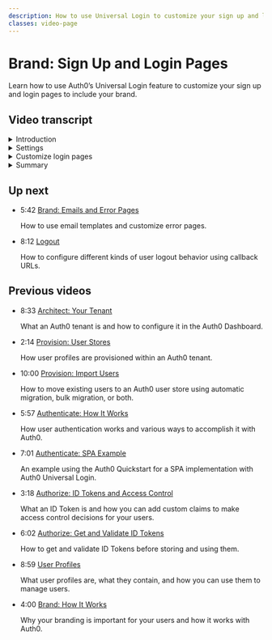 ```yaml
---
description: How to use Universal Login to customize your sign up and login pages. 
classes: video-page
---
```

# Brand: Sign Up and Login Pages

Learn how to use Auth0’s Universal Login feature to customize your sign up and login pages to include your brand.

<div class="video-wrapper" data-video="ywiszjixbc"></div>

## Video transcript

<details>
  <summary>Introduction</summary>

In this video, we'll look at how you can setup Universal Login.

In the Dashboard, you can see the settings for your login page by navigating to **Universal Login** and looking at the **Settings** tab.
</details>

<details>
  <summary>Settings</summary>

The settings available here are **Logo**, **Primary Color**, and **Background Color**. These settings once changed, will take effect on all pages where you have not enabled customization of the pages' code. Note that the settings will also work if you have enabled customization but assume you are using predefined templates and have not changed those options in the code.

1. Add the URL to your logo image.
2. Select a primary color.
3. Select a background color.  
</details>

<details>
  <summary>Customize login pages</summary>

Now we’ll move to the **Login** tab and enable the login page customization. 

Click the **Login** tab and toggle **Customize Login Page**.

Note that when the customization toggle is flipped on, irrespective of the page you are customizing, you then become responsible for updates and maintenance of that page; it can no longer be automatically updated by Auth0. This includes updating the version numbers for any included Auth0 SDK or widget.

If you have enabled customization to inspect the page code, and then decide not to customize your login page, you should make sure to disable the customize page - in this case the **Customize Login Page** - toggle, so Auth0 will render the default page. You can also use version control software to manage the source code of your pages. To do so, you can use an Auth0-provided extension that works with the version control system you're using, like GitHub for example. 

You should also exercise caution regarding the use of third-party JavaScript on your pages - particularly the Login Page - since sensitive security-related information often flows through pages and the introduction of cross-site scripting or XSS vulnerabilities can be a concern.
</details>

<details>
  <summary>Summary</summary>

In the next video, we’ll talk about how to customize emails and error pages, and in a future video, we’ll talk about customizing the Guardian multi-factor authentication page too.
</details>

## Up next

<ul class="up-next">

  <li>
    <span class="video-time"><i class="icon icon-budicon-494"></i>5:42</span>
    <i class="video-icon icon icon-budicon-676"></i>
    <a href="/videos/get-started/08-brand-emails-error-pages">Brand: Emails and Error Pages</a>
    <p>How to use email templates and customize error pages. </p>
  </li>

  <li>
    <span class="video-time"><i class="icon icon-budicon-494"></i>8:12</span>
    <i class="video-icon icon icon-budicon-676"></i>
    <a href="/videos/get-started/10-logout">Logout</a>
    <p>How to configure different kinds of user logout behavior using callback URLs. </p>
  </li>

</ul>

## Previous videos

<ul class="up-next">

  <li>
    <span class="video-time"><i class="icon icon-budicon-494"></i>8:33</span>
    <i class="video-icon icon icon-budicon-676"></i>
    <a href="/videos/get-started/01-architecture-your-tenant">Architect: Your Tenant</a>
    <p>What an Auth0 tenant is and how to configure it in the Auth0 Dashboard.</p>
  </li>

  <li>
    <span class="video-time"><i class="icon icon-budicon-494"></i>2:14</span>
    <i class="video-icon icon icon-budicon-676"></i>
    <a href="/videos/get-started/02-provision-user-stores">Provision: User Stores</a>
    <p>How user profiles are provisioned within an Auth0 tenant.</p>
  </li>

  <li>
    <span class="video-time"><i class="icon icon-budicon-494"></i>10:00</span>
    <i class="video-icon icon icon-budicon-676"></i>
    <a href="/videos/get-started/03-provision-import-users">Provision: Import Users</a>
    <p>How to move existing users to an Auth0 user store using automatic migration, bulk migration, or both.</p>
  </li>

  <li>
    <span class="video-time"><i class="icon icon-budicon-494"></i>5:57</span>
    <i class="video-icon icon icon-budicon-676"></i>
    <a href="/videos/get-started/04_01-authenticate-how-it-works">Authenticate: How It Works</a>
    <p>How user authentication works and various ways to accomplish it with Auth0.</p>
  </li>

  <li>
    <span class="video-time"><i class="icon icon-budicon-494"></i>7:01</span>
    <i class="video-icon icon icon-budicon-676"></i>
    <a href="/videos/get-started/04_02-authenticate-spa-example">Authenticate: SPA Example</a>
    <p>An example using the Auth0 Quickstart for a SPA implementation with Auth0 Universal Login. </p>
  </li>

  <li>
    <span class="video-time"><i class="icon icon-budicon-494"></i>3:18</span>
    <i class="video-icon icon icon-budicon-676"></i>
    <a href="/videos/get-started/05_01-authorize-id-tokens-access-control">Authorize: ID Tokens and Access Control</a>
    <p>What an ID Token is and how you can add custom claims to make access control decisions for your users. </p>
  </li>

  <li>
    <span class="video-time"><i class="icon icon-budicon-494"></i>6:02</span>
    <i class="video-icon icon icon-budicon-676"></i>
    <a href="/videos/get-started/05_02-authorize-get-validate-id-tokens">Authorize: Get and Validate ID Tokens</a>
    <p>How to get and validate ID Tokens before storing and using them. </p>
  </li>

  <li>
    <span class="video-time"><i class="icon icon-budicon-494"></i>8:59</span>
    <i class="video-icon icon icon-budicon-676"></i>
    <a href="/videos/get-started/06-user-profiles">User Profiles</a>
    <p>What user profiles are, what they contain, and how you can use them to manage users. </p>
  </li>

  <li>
    <span class="video-time"><i class="icon icon-budicon-494"></i>4:00</span>
    <i class="video-icon icon icon-budicon-676"></i>
    <a href="/videos/get-started/07_01-brand-how-it-works">Brand: How It Works</a>
    <p>Why your branding is important for your users and how it works with Auth0. </p>
  </li>

</ul>
